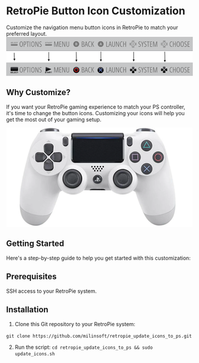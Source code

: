 # RetroPie Button Icon Customization

Customize the navigation menu button icons in RetroPie to match your preferred layout.
![buttons_preview.png](buttons_preview.png)

## Why Customize?

If you want your RetroPie gaming experience to match your PS controller, it's time to change the button icons. 
Customizing your icons will help you get the most out of your gaming setup.

![dualshock_image.png](dualshock_image.png)

## Getting Started

Here's a step-by-step guide to help you get started with this customization:

## Prerequisites
SSH access to your RetroPie system.

## Installation
1. Clone this Git repository to your RetroPie system:

`git clone https://github.com/milinsoft/retropie_update_icons_to_ps.git`

2. Run the script:
`cd retropie_update_icons_to_ps && sudo update_icons.sh`
